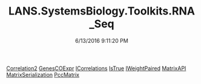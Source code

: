 ﻿---
title: LANS.SystemsBiology.Toolkits.RNA_Seq
date: 6/13/2016 9:11:20 PM
---

[Correlation2](T-LANS.SystemsBiology.Toolkits.RNA_Seq.Correlation2.html)
[GenesCOExpr](T-LANS.SystemsBiology.Toolkits.RNA_Seq.GenesCOExpr.html)
[ICorrelations](T-LANS.SystemsBiology.Toolkits.RNA_Seq.ICorrelations.html)
[IsTrue](T-LANS.SystemsBiology.Toolkits.RNA_Seq.IsTrue.html)
[IWeightPaired](T-LANS.SystemsBiology.Toolkits.RNA_Seq.IWeightPaired.html)
[MatrixAPI](T-LANS.SystemsBiology.Toolkits.RNA_Seq.MatrixAPI.html)
[MatrixSerialization](T-LANS.SystemsBiology.Toolkits.RNA_Seq.MatrixSerialization.html)
[PccMatrix](T-LANS.SystemsBiology.Toolkits.RNA_Seq.PccMatrix.html)

